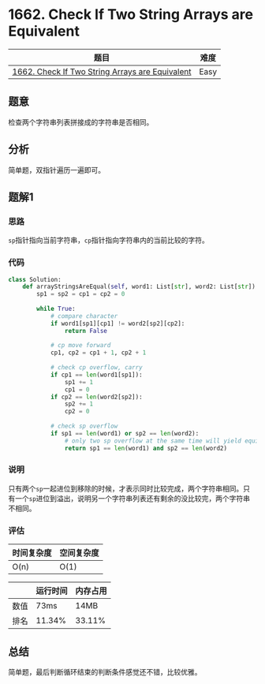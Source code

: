 # 1662. Check If Two String Arrays are Equivalent

| 题目 | 难度 |
| ---- | ---- |
| [1662. Check If Two String Arrays are Equivalent](https://leetcode.com/problems/check-if-two-string-arrays-are-equivalent/) | Easy |

## 题意

检查两个字符串列表拼接成的字符串是否相同。

## 分析

简单题，双指针遍历一遍即可。

## 题解1

### 思路

`sp`指针指向当前字符串，`cp`指针指向字符串内的当前比较的字符。

### 代码

```python
class Solution:
    def arrayStringsAreEqual(self, word1: List[str], word2: List[str]) -> bool:
        sp1 = sp2 = cp1 = cp2 = 0
        
        while True:
            # compare character
            if word1[sp1][cp1] != word2[sp2][cp2]:
                return False
            
            # cp move forward
            cp1, cp2 = cp1 + 1, cp2 + 1
            
            # check cp overflow, carry
            if cp1 == len(word1[sp1]):
                sp1 += 1
                cp1 = 0
            if cp2 == len(word2[sp2]):
                sp2 += 1
                cp2 = 0
            
            # check sp overflow
            if sp1 == len(word1) or sp2 == len(word2):
                # only two sp overflow at the same time will yield equivalent string
                return sp1 == len(word1) and sp2 == len(word2)
```

### 说明

只有两个`sp`一起进位到移除的时候，才表示同时比较完成，两个字符串相同。只有一个`sp`进位到溢出，说明另一个字符串列表还有剩余的没比较完，两个字符串不相同。

### 评估

| 时间复杂度 | 空间复杂度 |
| ---- | ---- |
| O(n) | O(1) |

| | 运行时间 | 内存占用 |
| ---- | ---- | ---- |
| 数值 | 73ms | 14MB |
| 排名 | 11.34% | 33.11% |

## 总结

简单题，最后判断循环结束的判断条件感觉还不错，比较优雅。
